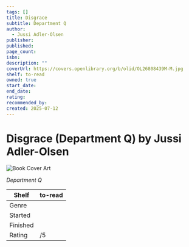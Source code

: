 ```yaml
---
tags: []
title: Disgrace
subtitle: Department Q
author:
  - Jussi Adler-Olsen
publisher:
published:
page_count:
isbn:
description: ""
coverUrl: https://covers.openlibrary.org/b/olid/OL26808439M-M.jpg
shelf: to-read
owned: true
start_date:
end_date:
rating:
recommended_by:
created: 2025-07-12
---
```


# Disgrace (Department Q) by Jussi Adler-Olsen

![Book Cover Art](https://covers.openlibrary.org/b/olid/OL26808439M-M.jpg)

_Department Q_

| Shelf | to-read |
| --- | --- |
| Genre |  |
| Started |  |
| Finished |  |
| Rating | /5 |

